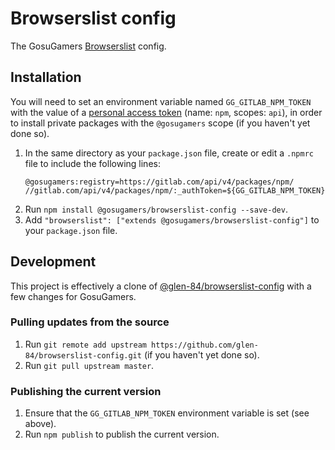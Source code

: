 # Browserslist config

The GosuGamers [Browserslist](https://github.com/browserslist/browserslist) config.

## Installation

You will need to set an environment variable named `GG_GITLAB_NPM_TOKEN` with the value of a [personal access token](https://gitlab.com/-/profile/personal_access_tokens) (name: `npm`, scopes: `api`), in order to install private packages with the `@gosugamers` scope (if you haven't yet done so).

1. In the same directory as your `package.json` file, create or edit a `.npmrc` file to include the following lines:
    ```npmrc
    @gosugamers:registry=https://gitlab.com/api/v4/packages/npm/
    //gitlab.com/api/v4/packages/npm/:_authToken=${GG_GITLAB_NPM_TOKEN}
    ```
2. Run `npm install @gosugamers/browserslist-config --save-dev`.
3. Add `"browserslist": ["extends @gosugamers/browserslist-config"]` to your `package.json` file.

## Development

This project is effectively a clone of [@glen-84/browserslist-config](https://github.com/glen-84/browserslist-config) with a few changes for GosuGamers.

### Pulling updates from the source

1. Run `git remote add upstream https://github.com/glen-84/browserslist-config.git` (if you haven't yet done so).
2. Run `git pull upstream master`.

### Publishing the current version

1. Ensure that the `GG_GITLAB_NPM_TOKEN` environment variable is set (see above).
2. Run `npm publish` to publish the current version.
